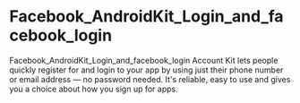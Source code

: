# Facebook_AndroidKit_Login_and_facebook_login

Facebook_AndroidKit_Login_and_facebook_login Account Kit lets people quickly register for and login to your app by using just their phone number or email address — no password needed. It's reliable, easy to use and gives you a choice about how you sign up for apps.
